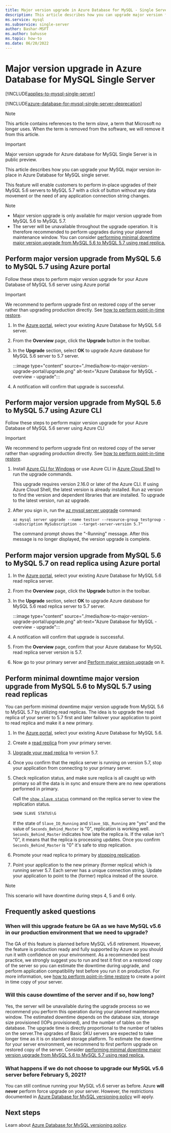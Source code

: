 ```yaml
---
title: Major version upgrade in Azure Database for MySQL - Single Server
description: This article describes how you can upgrade major version for Azure Database for MySQL - Single Server 
ms.service: mysql
ms.subservice: single-server
author: Bashar-MSFT
ms.author: bahusse
ms.topic: how-to
ms.date: 06/20/2022
---
```


# Major version upgrade in Azure Database for MySQL Single Server

[!INCLUDE[applies-to-mysql-single-server](../includes/applies-to-mysql-single-server.md)]

[!INCLUDE[azure-database-for-mysql-single-server-deprecation](../includes/azure-database-for-mysql-single-server-deprecation.md)]

> [!NOTE]
> This article contains references to the term *slave*, a term that Microsoft no longer uses. When the term is removed from the software, we will remove it from this article.

> [!IMPORTANT]
> Major version upgrade for Azure database for MySQL Single Server is in public preview.

This article describes how you can upgrade your MySQL major version in-place in Azure Database for MySQL single server.

This feature will enable customers to perform in-place upgrades of their MySQL 5.6 servers to MySQL 5.7 with a click of button without any data movement or the need of any application connection string changes.

> [!Note]
> * Major version upgrade is only available for major version upgrade from MySQL 5.6 to MySQL 5.7.
> * The server will be unavailable throughout the upgrade operation. It is therefore recommended to perform upgrades during your planned maintenance window. You can consider [performing minimal downtime major version upgrade from MySQL 5.6 to MySQL 5.7 using read replica.](#perform-minimal-downtime-major-version-upgrade-from-mysql-56-to-mysql-57-using-read-replicas)

## Perform major version upgrade from MySQL 5.6 to MySQL 5.7 using Azure portal

Follow these steps to perform major version upgrade for your Azure Database of MySQL 5.6 server using Azure portal

> [!IMPORTANT]
> We recommend to perform upgrade first on restored copy of the server rather than upgrading production directly. See [how to perform point-in-time restore](how-to-restore-server-portal.md#point-in-time-restore).

1. In the [Azure portal](https://portal.azure.com/), select your existing Azure Database for MySQL 5.6 server.

2. From the **Overview** page, click the **Upgrade** button in the toolbar.

3. In the **Upgrade** section, select **OK** to upgrade Azure database for MySQL 5.6 server to 5.7 server.

   :::image type="content" source="./media/how-to-major-version-upgrade-portal/upgrade.png" alt-text="Azure Database for MySQL - overview - upgrade":::

4. A notification will confirm that upgrade is successful.


## Perform major version upgrade from MySQL 5.6 to MySQL 5.7 using Azure CLI

Follow these steps to perform major version upgrade for your Azure Database of MySQL 5.6 server using Azure CLI

> [!IMPORTANT]
> We recommend to perform upgrade first on restored copy of the server rather than upgrading production directly. See [how to perform point-in-time restore](how-to-restore-server-cli.md#server-point-in-time-restore).

1. Install [Azure CLI for Windows](/cli/azure/install-azure-cli) or use Azure CLI in [Azure Cloud Shell](../../cloud-shell/overview.md) to run the upgrade commands. 
 
   This upgrade requires version 2.16.0 or later of the Azure CLI. If using Azure Cloud Shell, the latest version is already installed. Run az version to find the version and dependent libraries that are installed. To upgrade to the latest version, run az upgrade.

2. After you sign in, run the [az mysql server upgrade](/cli/azure/mysql/server#az-mysql-server-upgrade) command:

   ```azurecli
   az mysql server upgrade --name testsvr --resource-group testgroup --subscription MySubscription --target-server-version 5.7"
   ```
   
   The command prompt shows the "-Running" message. After this message is no longer displayed, the version upgrade is complete.

## Perform major version upgrade from MySQL 5.6 to MySQL 5.7 on read replica using Azure portal

1. In the [Azure portal](https://portal.azure.com/), select your existing Azure Database for MySQL 5.6 read replica server.

2. From the **Overview** page, click the **Upgrade** button in the toolbar.

3. In the **Upgrade** section, select **OK** to upgrade Azure database for MySQL 5.6 read replica server to 5.7 server.

   :::image type="content" source="./media/how-to-major-version-upgrade-portal/upgrade.png" alt-text="Azure Database for MySQL - overview - upgrade":::

4. A notification will confirm that upgrade is successful.

5. From the **Overview** page, confirm that your Azure database for MySQL read replica server version is 5.7.

6. Now go to your primary server and [Perform major version upgrade](#perform-major-version-upgrade-from-mysql-56-to-mysql-57-using-azure-portal) on it.

## Perform minimal downtime major version upgrade from MySQL 5.6 to MySQL 5.7 using read replicas

You can perform minimal downtime major version upgrade from MySQL 5.6 to MySQL 5.7 by utilizing read replicas. The idea is to upgrade the read replica of your server to 5.7 first and later failover your application to point to read replica and make it a new primary.

1. In the [Azure portal](https://portal.azure.com/), select your existing Azure Database for MySQL 5.6.

2. Create a [read replica](./concepts-read-replicas.md#create-a-replica) from your primary server.

3. [Upgrade your read replica](#perform-major-version-upgrade-from-mysql-56-to-mysql-57-on-read-replica-using-azure-portal) to version 5.7.

4. Once you confirm that the replica server is running on version 5.7, stop your application from connecting to your primary server.
 
5. Check replication status, and make sure replica is all caught up with primary so all the data is in sync and ensure there are no new operations performed in primary.

   Call the [`show slave status`](https://dev.mysql.com/doc/refman/5.7/en/show-slave-status.html) command on the replica server to view the replication status.

   ```sql
   SHOW SLAVE STATUS\G
   ```

   If the state of `Slave_IO_Running` and `Slave_SQL_Running` are "yes" and the value of `Seconds_Behind_Master` is "0", replication is working well. `Seconds_Behind_Master` indicates how late the replica is. If the value isn't "0", it means that the replica is processing updates. Once you confirm `Seconds_Behind_Master` is "0" it's safe to stop replication.

6. Promote your read replica to primary by [stopping replication](./how-to-read-replicas-portal.md#stop-replication-to-a-replica-server).

7. Point your application to the new primary (former replica) which is running server 5.7. Each server has a unique connection string. Update your application to point to the (former) replica instead of the source.

> [!Note]
> This scenario will have downtime during steps 4, 5 and 6 only.


## Frequently asked questions

### When will this upgrade feature be GA as we have MySQL v5.6 in our production environment that we need to upgrade?

The GA of this feature is planned before MySQL v5.6 retirement. However, the feature is production ready and fully supported by Azure so you should run it with confidence on your environment. As a recommended best practice, we strongly suggest you to run and test it first on a restored copy of the server so you can estimate the downtime during upgrade, and perform application compatibility test before you run it on production. For more information, see [how to perform point-in-time restore](how-to-restore-server-portal.md#point-in-time-restore) to create a point in time copy of your server. 

### Will this cause downtime of the server and if so, how long?

Yes, the server will be unavailable during the upgrade process so we recommend you perform this operation during your planned maintenance window. The estimated downtime depends on the database size, storage size provisioned (IOPs provisioned), and the number of tables on the database. The upgrade time is directly proportional to the number of tables on the server.The upgrades of Basic SKU servers are expected to take longer time as it is on standard storage platform. To estimate the downtime for your server environment, we recommend to first perform upgrade on restored copy of the server. Consider [performing minimal downtime major version upgrade from MySQL 5.6 to MySQL 5.7 using read replica.](#perform-minimal-downtime-major-version-upgrade-from-mysql-56-to-mysql-57-using-read-replicas)

### What happens if we do not choose to upgrade our MySQL v5.6 server before February 5, 2021?

You can still continue running your MySQL v5.6 server as before. Azure **will never** perform force upgrade on your server. However, the restrictions documented in [Azure Database for MySQL versioning policy](../concepts-version-policy.md) will apply.

## Next steps

Learn about [Azure Database for MySQL versioning policy](../concepts-version-policy.md).